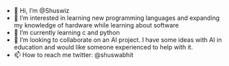 - 👋 Hi, I’m @Shuswiz
- 👀 I’m interested in learning new programming languages and expanding my knowledge of hardware while learning about software
- 🌱 I’m currently learning c and python
- 💞️ I’m looking to collaborate on an AI project. I have some ideas with AI in education and would like someone experienced to help with it.
- 📫 How to reach me twitter: @shuswabhit 

<!---
Shuswiz/Shuswiz is a ✨ special ✨ repository because its `README.md` (this file) appears on your GitHub profile.
You can click the Preview link to take a look at your changes.
--->
